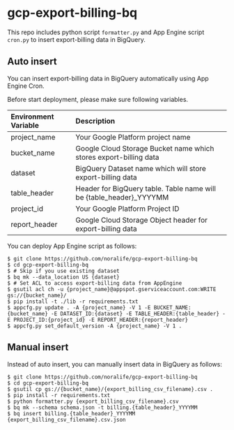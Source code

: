 # gcp-export-billing-bq

This repo includes python script `formatter.py` and App Engine script `cron.py` to insert export-billing data in BigQuery.

## Auto insert

You can insert export-billing data in BigQuery automatically using App Engine Cron.

Before start deployment, please make sure following variables.

| Environment Variable| Description                       |
|:--------------------|:----------------------------------|
| project_name        | Your Google Platform project name |
| bucket_name         | Google Cloud Storage Bucket name which stores export-billing data   |
| dataset             | BigQuery Dataset name which will store export-billing data          |
| table_header        | Header for BigQuery table. Table name will be {table_header}_YYYYMM |
| project_id          | Your Google Platform Project ID                                     |
| report_header       | Google Cloud Storage Object header for export-billing data          |

You can deploy App Engine script as follows:

```
$ git clone https://github.com/noralife/gcp-export-billing-bq
$ cd gcp-export-billing-bq
$ # Skip if you use existing dataset
$ bq mk --data_location US {dataset}
$ # Set ACL to access export-billing data from AppEngine
$ gsutil acl ch -u {project_name}@appspot.gserviceaccount.com:WRITE gs://{bucket_name}/
$ pip install -t ./lib -r requirements.txt
$ appcfg.py update . -A {project_name} -V 1 -E BUCKET_NAME:{bucket_name} -E DATASET_ID:{dataset} -E TABLE_HEADER:{table_header} -E PROJECT_ID:{project_id} -E REPORT_HEADER:{report_header}
$ appcfg.py set_default_version -A {project_name} -V 1 .
```

## Manual insert

Instead of auto insert, you can manually insert data in BigQuery as follows:

```
$ git clone https://github.com/noralife/gcp-export-billing-bq
$ cd gcp-export-billing-bq
$ gsutil cp gs://{bucket_name}/{export_billing_csv_filename}.csv .
$ pip install -r requirements.txt
$ python formatter.py {export_billing_csv_filename}.csv
$ bq mk --schema schema.json -t billing.{table_header}_YYYYMM
$ bq insert billing.{table_header}_YYYYMM {export_billing_csv_filename}.csv.json
```
